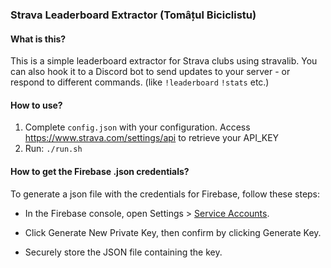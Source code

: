 ### Strava Leaderboard Extractor (Tomâțul Biciclistu)

#### What is this?

This is a simple leaderboard extractor for Strava clubs using stravalib. You can also hook it to a Discord bot to send
updates to your server - or respond to different commands. (like `!leaderboard` `!stats` etc.)

#### How to use?

1. Complete `config.json` with your configuration. Access https://www.strava.com/settings/api to retrieve your API_KEY
2. Run: `./run.sh`

#### How to get the Firebase .json credentials?

To generate a json file with the credentials for Firebase, follow these steps:

- In the Firebase console, open Settings > [Service Accounts](https://console.firebase.google.com/project/_/settings/serviceaccounts/adminsdk?authuser=0).

- Click Generate New Private Key, then confirm by clicking Generate Key.

- Securely store the JSON file containing the key.